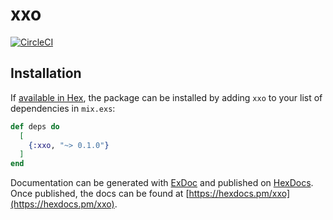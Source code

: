 # xxo

[![CircleCI](https://circleci.com/gh/EssenceOfChaos/xxo.svg?style=svg)](https://circleci.com/gh/EssenceOfChaos/xxo)

## Installation

If [available in Hex](https://hex.pm/docs/publish), the package can be installed
by adding `xxo` to your list of dependencies in `mix.exs`:

```elixir
def deps do
  [
    {:xxo, "~> 0.1.0"}
  ]
end
```

Documentation can be generated with [ExDoc](https://github.com/elixir-lang/ex_doc)
and published on [HexDocs](https://hexdocs.pm). Once published, the docs can
be found at [https://hexdocs.pm/xxo](https://hexdocs.pm/xxo).
